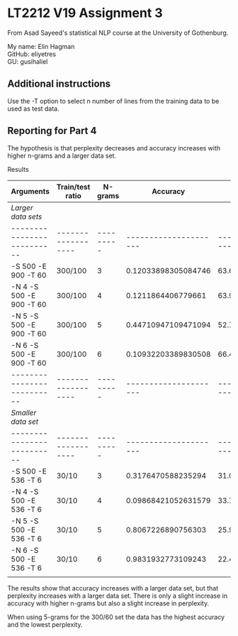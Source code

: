 # LT2212 V19 Assignment 3

From Asad Sayeed's statistical NLP course at the University of Gothenburg.

My name:    Elin Hagman\
GitHub:     eliyetres\
GU:         gusihaliel

## Additional instructions

Use the -T option to select n number of lines from the training data to be used as test data.

## Reporting for Part 4

The hypothesis is that perplexity decreases and accuracy increases with higher n-grams and a larger data set.

Results

| Arguments                | Train/test ratio | N-grams | Accuracy            | Perplexity         |
|--------------------------|------------------|---------|---------------------|--------------------|
| *Larger data sets*         |                  |         |                     |                    |
|--------------------------|------------------|---------|---------------------|--------------------|
| -S 500 -E 900 -T 60      | 300/100          | 3       | 0.12033898305084746 | 63.66197394489233  |
| -N 4 -S 500 -E 900 -T 60 | 300/100          | 4       | 0.1211864406779661  | 63.95347533991584  |
| -N 5 -S 500 -E 900 -T 60 | 300/100          | 5       | 0.44710947109471094 | 52.71499737446524  |
| -N 6 -S 500 -E 900 -T 60 | 300/100          | 6       | 0.10932203389830508 | 66.41186261008907  |
|--------------------------|------------------|---------|---------------------|--------------------|
| *Smaller data set*         |                  |         |                     |                    |
|--------------------------|------------------|---------|---------------------|--------------------|
| -S 500 -E 536 -T 6       | 30/10            | 3       | 0.3176470588235294  | 31.0006128203334   |
| -N 4 -S 500 -E 536 -T 6  | 30/10            | 4       | 0.09868421052631579 | 33.771870329218345 |
| -N 5 -S 500 -E 536 -T 6  | 30/10            | 5       | 0.8067226890756303  | 25.955131727682794 |
| -N 6 -S 500 -E 536 -T 6  | 30/10            | 6       | 0.9831932773109243  | 22.478650040799288 |
|                          |                  |         |                     |                    |

The results show that accuracy increases with a larger data set, but that perplexity increases with a larger data set.
There is only a slight increase in accuracy with higher n-grams but also a slight increase in perplexity.

When using 5-grams for the 300/60 set the data has the highest accuracy and the lowest perplexity.
